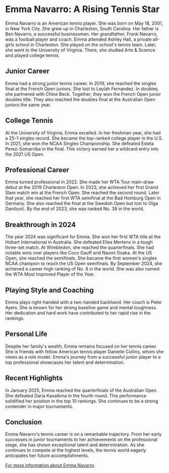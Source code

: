 # Emma Navarro: A Rising Tennis Star

Emma Navarro is an American tennis player. She was born on May 18, 2001, in New York City. She grew up in Charleston, South Carolina. Her father is Ben Navarro, a successful businessman. Her grandfather, Frank Navarro, was a football player and coach. Emma attended Ashley Hall, a private all-girls school in Charleston. She played on the school's tennis team. Later, she went to the University of Virginia. There, she studied Arts & Science and played college tennis.

## Junior Career

Emma had a strong junior tennis career. In 2019, she reached the singles final at the French Open juniors. She lost to Leylah Fernandez. In doubles, she partnered with Chloe Beck. Together, they won the French Open junior doubles title. They also reached the doubles final at the Australian Open juniors the same year.

## College Tennis

At the University of Virginia, Emma excelled. In her freshman year, she had a 25–1 singles record. She became the top-ranked college player in the U.S. In 2021, she won the NCAA Singles Championship. She defeated Estela Perez-Somarriba in the final. This victory earned her a wildcard entry into the 2021 US Open.

## Professional Career

Emma turned professional in 2022. She made her WTA Tour main-draw debut at the 2019 Charleston Open. In 2023, she achieved her first Grand Slam match win at the French Open. She reached the second round. Later that year, she reached her first WTA semifinal at the Bad Homburg Open in Germany. She also reached the final at the Swedish Open but lost to Olga Danilović. By the end of 2023, she was ranked No. 38 in the world.

## Breakthrough in 2024

The year 2024 was significant for Emma. She won her first WTA title at the Hobart International in Australia. She defeated Elise Mertens in a tough three-set match. At Wimbledon, she reached the quarterfinals. She had notable wins over players like Coco Gauff and Naomi Osaka. At the US Open, she reached the semifinals. She became the first women's singles NCAA champion to reach the US Open semifinals. By September 2024, she achieved a career-high ranking of No. 8 in the world. She was also named the WTA Most Improved Player of the Year.

## Playing Style and Coaching

Emma plays right-handed with a two-handed backhand. Her coach is Peter Ayers. She is known for her strong baseline game and mental toughness. Her dedication and hard work have contributed to her rapid rise in the rankings.

## Personal Life

Despite her family's wealth, Emma remains focused on her tennis career. She is friends with fellow American tennis player Danielle Collins, whom she views as a role model. Emma's journey from a successful junior player to a top professional showcases her talent and determination.

## Recent Highlights

In January 2025, Emma reached the quarterfinals of the Australian Open. She defeated Daria Kasatkina in the fourth round. This performance solidified her position in the top 10 rankings. She continues to be a strong contender in major tournaments.

## Conclusion

Emma Navarro's tennis career is on a remarkable trajectory. From her early successes in junior tournaments to her achievements on the professional stage, she has shown exceptional talent and determination. As she continues to compete at the highest levels, the tennis world eagerly anticipates her future accomplishments.

[For more information about Emma Navarro](https://algocrafted.com).
